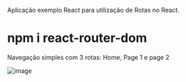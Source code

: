 Aplicação exemplo React para utilização de Rotas no React.

# npm i react-router-dom

Navegação simples com 3 rotas: Home, Page 1 e page 2

![image](https://user-images.githubusercontent.com/28707053/72980624-b4d01000-3db9-11ea-9139-9523fe82824d.png)

